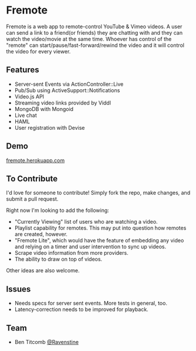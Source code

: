 Fremote
==============

Fremote is a web app to remote-control YouTube & Vimeo videos.  A user can send a link to a friend(or friends) they are chatting with and they can watch the video/movie at the same time.  Whoever has control of the "remote" can start/pause/fast-forward/rewind the video and it will control the video for every viewer.

## Features

* Server-sent Events via ActionController::Live
* Pub/Sub using ActiveSupport::Notifications
* Video.js API
* Streaming video links provided by Viddl
* MongoDB with Mongoid
* Live chat
* HAML
* User registration with Devise

## Demo

[fremote.herokuapp.com](http://fremote.herokuapp.com/)

## To Contribute

I'd love for someone to contribute!  Simply fork the repo, make changes, and submit a pull request.

Right now I'm looking to add the following:

* "Currently Viewing" list of users who are watching a video.
* Playlist capability for remotes.  This may put into question how remotes are created, however.
* "Fremote Lite", which would have the feature of embedding any video and relying on a timer and user intervention to sync up videos.
* Scrape video information from more providers. 
* The ability to draw on top of videos.  

Other ideas are also welcome.

## Issues

* Needs specs for server sent events.  More tests in general, too.
* Latency-correction needs to be improved for playback.

## Team

* Ben Titcomb [@Ravenstine](https://github.com/Ravenstine)
